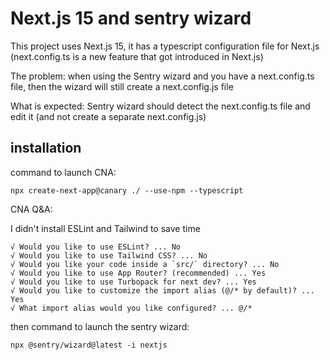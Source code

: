 # Next.js 15 and sentry wizard

This project uses Next.js 15, it has a typescript configuration file for Next.js (next.config.ts is a new feature that got introduced in Next.js)

The problem: when using the Sentry wizard and you have a next.config.ts file, then the wizard will still create a next.config.js file

What is expected: Sentry wizard should detect the next.config.ts file and edit it (and not create a separate next.config.js)

## installation

command to launch CNA:

```shell
npx create-next-app@canary ./ --use-npm --typescript
```

CNA Q&A:

I didn't install ESLint and Tailwind to save time

```shell
√ Would you like to use ESLint? ... No
√ Would you like to use Tailwind CSS? ... No
√ Would you like your code inside a `src/` directory? ... No
√ Would you like to use App Router? (recommended) ... Yes
√ Would you like to use Turbopack for next dev? ... Yes
√ Would you like to customize the import alias (@/* by default)? ... Yes
√ What import alias would you like configured? ... @/*
```

then command to launch the sentry wizard:

```shell
npx @sentry/wizard@latest -i nextjs
```






